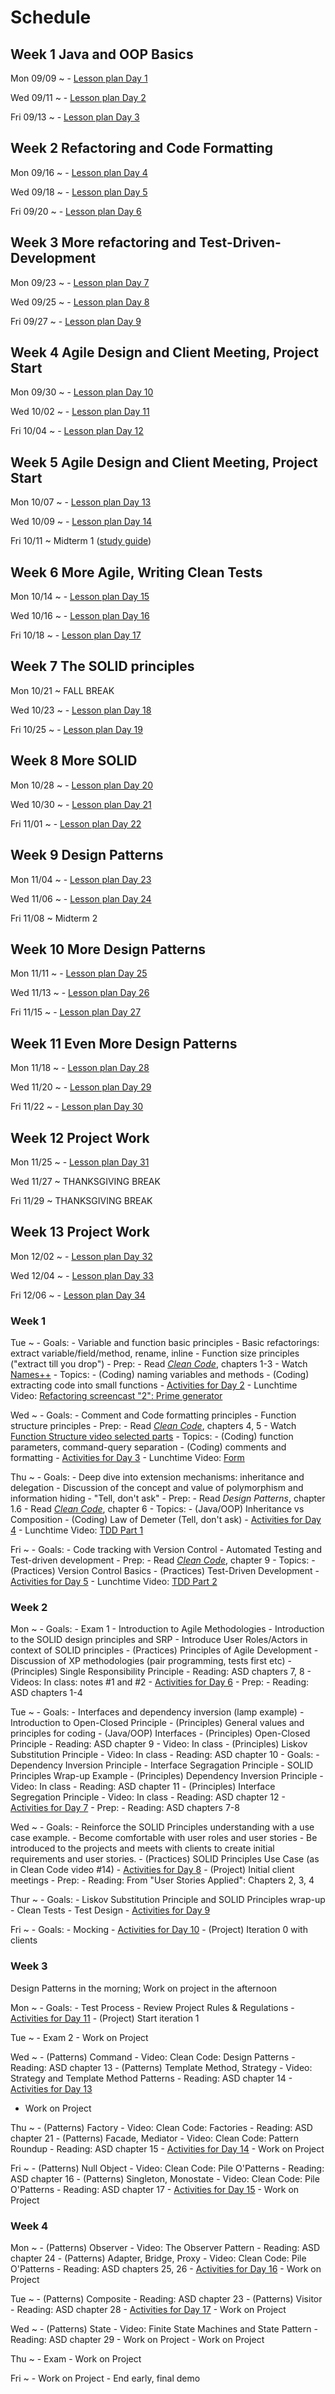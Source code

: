 # Schedule

## Week 1  Java and OOP Basics

Mon 09/09
  ~ - [Lesson plan Day 1](lessonPlansFall/lessonPlanDay01.md)

Wed 09/11
  ~ - [Lesson plan Day 2](lessonPlansFall/lessonPlanDay02.md)

Fri 09/13
  ~ - [Lesson plan Day 3](lessonPlansFall/lessonPlanDay03.md)


## Week 2 Refactoring and Code Formatting

Mon 09/16
  ~ - [Lesson plan Day 4](lessonPlansFall/lessonPlanDay04.md)

Wed 09/18
  ~ - [Lesson plan Day 5](lessonPlansFall/lessonPlanDay05.md)

Fri 09/20
  ~ - [Lesson plan Day 6](lessonPlansFall/lessonPlanDay06.md)

## Week 3 More refactoring and Test-Driven-Development

Mon 09/23
  ~ - [Lesson plan Day 7](lessonPlansFall/lessonPlanDay07.md)

Wed 09/25
  ~ - [Lesson plan Day 8](lessonPlansFall/lessonPlanDay08.md)

Fri 09/27
  ~ - [Lesson plan Day 9](lessonPlansFall/lessonPlanDay09.md)

## Week 4 Agile Design and Client Meeting, Project Start

Mon 09/30
  ~ - [Lesson plan Day 10](lessonPlansFall/lessonPlanDay10.md)

Wed 10/02
  ~ - [Lesson plan Day 11](lessonPlansFall/lessonPlanDay11.md)

Fri 10/04
  ~ - [Lesson plan Day 12](lessonPlansFall/lessonPlanDay12.md)

## Week 5 Agile Design and Client Meeting, Project Start

Mon 10/07
  ~ - [Lesson plan Day 13](lessonPlansFall/lessonPlanDay13.md)

Wed 10/09
  ~ - [Lesson plan Day 14](lessonPlansFall/lessonPlanDay14.md)

Fri 10/11
  ~ Midterm 1 ([study guide](notes/midterm1StudyGuide.md))

## Week 6 More Agile, Writing Clean Tests

Mon 10/14
  ~ - [Lesson plan Day 15](lessonPlansFall/lessonPlanDay15.md)

Wed 10/16
  ~ - [Lesson plan Day 16](lessonPlansFall/lessonPlanDay16.md)

Fri 10/18
  ~ - [Lesson plan Day 17](lessonPlansFall/lessonPlanDay17.md)

## Week 7 The SOLID principles

Mon 10/21
  ~ FALL BREAK

Wed 10/23
  ~ - [Lesson plan Day 18](lessonPlansFall/lessonPlanDay18.md)

Fri 10/25
  ~ - [Lesson plan Day 19](lessonPlansFall/lessonPlanDay19.md)

## Week 8 More SOLID

Mon 10/28
  ~ - [Lesson plan Day 20](lessonPlansFall/lessonPlanDay20.md)

Wed 10/30
  ~ - [Lesson plan Day 21](lessonPlansFall/lessonPlanDay21.md)

Fri 11/01
  ~ - [Lesson plan Day 22](lessonPlansFall/lessonPlanDay22.md)

## Week 9 Design Patterns

Mon 11/04
  ~ - [Lesson plan Day 23](lessonPlansFall/lessonPlanDay23.md)

Wed 11/06
  ~ - [Lesson plan Day 24](lessonPlansFall/lessonPlanDay24.md)

Fri 11/08
  ~ Midterm 2


## Week 10 More Design Patterns

Mon 11/11
  ~ - [Lesson plan Day 25](lessonPlansFall/lessonPlanDay25.md)

Wed 11/13
  ~ - [Lesson plan Day 26](lessonPlansFall/lessonPlanDay26.md)

Fri 11/15
  ~ - [Lesson plan Day 27](lessonPlansFall/lessonPlanDay27.md)


## Week 11 Even More Design Patterns

Mon 11/18
  ~ - [Lesson plan Day 28](lessonPlansFall/lessonPlanDay28.md)

Wed 11/20
  ~ - [Lesson plan Day 29](lessonPlansFall/lessonPlanDay29.md)

Fri 11/22
  ~ - [Lesson plan Day 30](lessonPlansFall/lessonPlanDay30.md)

## Week 12 Project Work

Mon 11/25
  ~ - [Lesson plan Day 31](lessonPlansFall/lessonPlanDay31.md)

Wed 11/27
  ~ THANKSGIVING BREAK

Fri 11/29
  ~ THANKSGIVING BREAK


## Week 13 Project Work

Mon 12/02
  ~ - [Lesson plan Day 32](lessonPlansFall/lessonPlanDay32.md)

Wed 12/04
  ~ - [Lesson plan Day 33](lessonPlansFall/lessonPlanDay33.md)

Fri 12/06
  ~ - [Lesson plan Day 34](lessonPlansFall/lessonPlanDay34.md)




### Week 1

Tue
  ~ - Goals:
        - Variable and function basic principles
        - Basic refactorings: extract variable/field/method, rename, inline
        - Function size principles ("extract till you drop")
	- Prep:
        - Read [*Clean Code*](https://learning.oreilly.com/library/view/clean-code/9780136083238/), chapters 1-3
		- Watch [Names++](videos/02-names.md)
	- Topics:
    	- (Coding) naming variables and methods
    	- (Coding) extracting code into small functions
    - [Activities for Day 2](lessonPlans/lessonPlanDay02.md)
    - Lunchtime Video: [Refactoring screencast "2": Prime generator](videos/04-prime_gen_screencast.md)

Wed
  ~ - Goals:
        - Comment and Code formatting principles
        - Function structure principles
	- Prep:
        - Read [*Clean Code*](https://learning.oreilly.com/library/view/clean-code/9780136083238/), chapters 4, 5
        - Watch [Function Structure video selected parts](videos/05-function_structure.md)
	- Topics:
    	- (Coding) function parameters, command-query separation
    	- (Coding) comments and formatting
    - [Activities for Day 3](lessonPlans/lessonPlanDay03.md)
    - Lunchtime Video: [Form](videos/06-form.md)

Thu
  ~ - Goals:
        - Deep dive into extension mechanisms: inheritance and delegation
        - Discussion of the concept and value of polymorphism and information hiding
        - "Tell, don't ask"
	- Prep:
        - Read *Design Patterns*, chapter 1.6
        - Read [*Clean Code*](https://learning.oreilly.com/library/view/clean-code/9780136083238/), chapter 6
	- Topics:
    	- (Java/OOP) Inheritance vs Composition
	    - (Coding) Law of Demeter (Tell, don't ask)
    - [Activities for Day 4](lessonPlans/lessonPlanDay04.md)
    - Lunchtime Video: [TDD Part 1](videos/07-tdd_part1.md)

Fri
  ~ - Goals:
        - Code tracking with Version Control
        - Automated Testing and Test-driven development
	- Prep:
        - Read [*Clean Code*](https://learning.oreilly.com/library/view/clean-code/9780136083238/), chapter 9
	- Topics:
    	- (Practices) Version Control Basics
	    - (Practices) Test-Driven Development
    - [Activities for Day 5](lessonPlans/lessonPlanDay05.md)
    - Lunchtime Video: [TDD Part 2](videos/08-tdd_part2.md)

### Week 2

Mon
  ~ - Goals:
		- Exam 1
        - Introduction to Agile Methodologies
        - Introduction to the SOLID design principles and SRP
		- Introduce User Roles/Actors in context of SOLID principles
    - (Practices) Principles of Agile Development
        - Discussion of XP methodologies (pair programming, tests first etc)
    - (Principles) Single Responsibility Principle
        - Reading: ASD chapters 7, 8
        - Videos: In class: notes #1 and #2
    - [Activities for Day 6](lessonPlans/lessonPlanDay06.md)
	- Prep:
        - Reading: ASD chapters 1-4

Tue
  ~ - Goals:
        - Interfaces and dependency inversion (lamp example)
		- Introduction to Open-Closed Principle
    - (Principles) General values and principles for coding
    - (Java/OOP) Interfaces
    - (Principles) Open-Closed Principle
        - Reading: ASD chapter 9
        - Video: In class
    - (Principles) Liskov Substitution Principle
        - Video: In class
        - Reading: ASD chapter 10
    - Goals:
        - Dependency Inversion Principle
        - Interface Segragation Principle
        - SOLID Principles Wrap-up Example
    - (Principles) Dependency Inversion Principle
        - Video: In class
        - Reading: ASD chapter 11
    - (Principles) Interface Segregation Principle
        - Video: In class
        - Reading: ASD chapter 12
    - [Activities for Day 7](lessonPlans/lessonPlanDay07.md)
	- Prep:
        - Reading: ASD chapters 7-8

Wed
  ~ - Goals:
        - Reinforce the SOLID Principles understanding with a use case example.
        - Become comfortable with user roles and user stories
        - Be introduced to the projects and meets with clients to create initial requirements and user stories.
    - (Practices) SOLID Principles Use Case (as in Clean Code video #14)
    - [Activities for Day 8](lessonPlans/lessonPlanDay08.md)
    - (Project) Initial client meetings
    - Prep:
        - Reading: From "User Stories Applied": Chapters 2, 3, 4

Thur
  ~ - Goals:
		- Liskov Substitution Principle and SOLID Principles wrap-up
	    - Clean Tests
		- Test Design
    - [Activities for Day 9](lessonPlans/lessonPlanDay09.md)

Fri
  ~ - Goals:
	    - Mocking
    - [Activities for Day 10](lessonPlans/lessonPlanDay10.md)
    - (Project) Iteration 0 with clients

### Week 3

Design Patterns in the morning; Work on project in the afternoon

Mon
  ~ - Goals:
        - Test Process
		- Review Project Rules & Regulations
    - [Activities for Day 11](lessonPlans/lessonPlanDay11.md)
    - (Project) Start iteration 1

Tue
  ~ - Exam 2
    - Work on Project

Wed
  ~ - (Patterns) Command
        - Video: Clean Code: Design Patterns
        - Reading: ASD chapter 13
    - (Patterns) Template Method, Strategy
        - Video: Strategy and Template Method Patterns
        - Reading: ASD chapter 14
    - [Activities for Day 13](lessonPlans/lessonPlanDay13.md)
- Work on Project

Thu
  ~ - (Patterns) Factory
        - Video: Clean Code: Factories
        - Reading: ASD chapter 21
    - (Patterns) Facade, Mediator
        - Video: Clean Code: Pattern Roundup
        - Reading: ASD chapter 15
    - [Activities for Day 14](lessonPlans/lessonPlanDay14.md)
    - Work on Project

Fri
  ~ - (Patterns) Null Object
        - Video: Clean Code: Pile O'Patterns
        - Reading: ASD chapter 16
    - (Patterns) Singleton, Monostate
        - Video: Clean Code: Pile O'Patterns
        - Reading: ASD chapter 17
    - [Activities for Day 15](lessonPlans/lessonPlanDay15.md)
    - Work on Project

### Week 4

Mon
  ~ - (Patterns) Observer
        - Video: The Observer Pattern
        - Reading: ASD chapter 24
    - (Patterns) Adapter, Bridge, Proxy
        - Video: Clean Code: Pile O'Patterns
        - Reading: ASD chapters 25, 26
    - [Activities for Day 16](lessonPlans/lessonPlanDay16.md)
    - Work on Project

Tue
  ~ - (Patterns) Composite
        - Reading: ASD chapter 23
    - (Patterns) Visitor
        - Reading: ASD chapter 28
    - [Activities for Day 17](lessonPlans/lessonPlanDay17.md)
    - Work on Project

Wed
  ~ - (Patterns) State
        - Video: Finite State Machines and State Pattern
        - Reading: ASD chapter 29
    - Work on Project
    - Work on Project

Thu
  ~ - Exam
    - Work on Project

Fri
  ~ - Work on Project
    - End early, final demo
